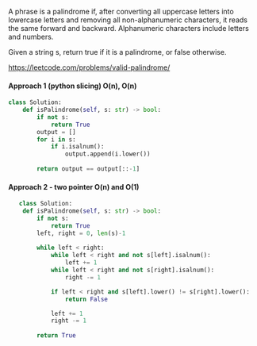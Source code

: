 A phrase is a palindrome if, after converting all uppercase letters into lowercase letters and removing all non-alphanumeric characters, it reads the same forward and backward. Alphanumeric characters include letters and numbers.

Given a string s, return true if it is a palindrome, or false otherwise.

<https://leetcode.com/problems/valid-palindrome/>

#### Approach 1 (python slicing) O(n), O(n)
```python
class Solution:
    def isPalindrome(self, s: str) -> bool:
        if not s:
            return True
        output = []
        for i in s:
            if i.isalnum():
                output.append(i.lower())
        
        return output == output[::-1]
```
#### Approach 2 - two pointer O(n) and O(1)
```python
   class Solution:
    def isPalindrome(self, s: str) -> bool:
        if not s:
            return True
        left, right = 0, len(s)-1
        
        while left < right:
            while left < right and not s[left].isalnum():
                left += 1	
            while left < right and not s[right].isalnum():
                right -= 1

            if left < right and s[left].lower() != s[right].lower():
                return False

            left += 1
            right -= 1
    
        return True
                
